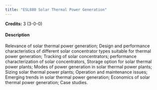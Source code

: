 ```yaml
---
title: "ESL880 Solar Thermal Power Generation"
---
```

**Credits:** 3 (3-0-0)

#### Description
Relevance of solar thermal power generation; Design and performance characteristics of different solar concentrator types suitable for thermal power generation; Tracking of solar concentrators; performance characterization of solar concentrators, Storage option for solar thermal power plants; Modes of power generation in solar thermal power plants; Sizing solar thermal power plants; Operation and maintenance issues; Emerging trends in solar thermal power generation; Economics of solar thermal power generation; Case studies.